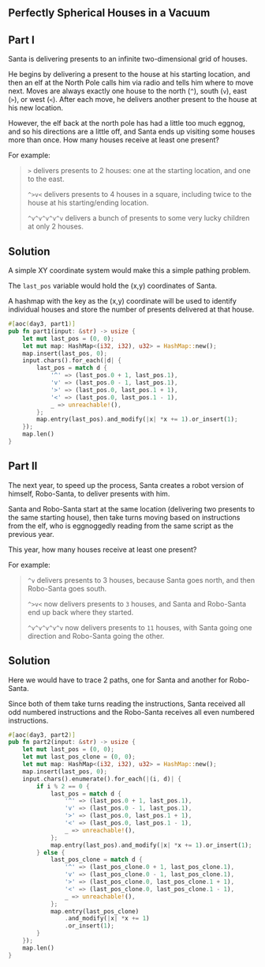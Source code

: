## Perfectly Spherical Houses in a Vacuum

## Part I

Santa is delivering presents to an infinite two-dimensional grid of houses.

He begins by delivering a present to the house at his starting location, and then an elf at the North Pole calls him via radio and tells him where to move next. Moves are always exactly one house to the north (`^`), south (`v`), east (`>`), or west (`<`). After each move, he delivers another present to the house at his new location.

However, the elf back at the north pole has had a little too much eggnog, and so his directions are a little off, and Santa ends up visiting some houses more than once. How many houses receive at least one present?

For example:

> `>` delivers presents to 2 houses: one at the starting location, and one to the east.
>
> `^>v<` delivers presents to 4 houses in a square, including twice to the house at his starting/ending location.
>
> `^v^v^v^v^v` delivers a bunch of presents to some very lucky children at only 2 houses.

## Solution

A simple XY coordinate system would make this a simple pathing problem.

The `last_pos` variable would hold the (x,y) coordinates of Santa.

A hashmap with the key as the (x,y) coordinate will be used to identify individual houses and store the number of presents delivered at that house.

```rust
#[aoc(day3, part1)]
pub fn part1(input: &str) -> usize {
    let mut last_pos = (0, 0);
    let mut map: HashMap<(i32, i32), u32> = HashMap::new();
    map.insert(last_pos, 0);
    input.chars().for_each(|d| {
        last_pos = match d {
            '^' => (last_pos.0 + 1, last_pos.1),
            'v' => (last_pos.0 - 1, last_pos.1),
            '>' => (last_pos.0, last_pos.1 + 1),
            '<' => (last_pos.0, last_pos.1 - 1),
            _ => unreachable!(),
        };
        map.entry(last_pos).and_modify(|x| *x += 1).or_insert(1);
    });
    map.len()
}
```

## Part II

The next year, to speed up the process, Santa creates a robot version of himself, Robo-Santa, to deliver presents with him.

Santa and Robo-Santa start at the same location (delivering two presents to the same starting house), then take turns moving based on instructions from the elf, who is eggnoggedly reading from the same script as the previous year.

This year, how many houses receive at least one present?

For example:

> `^v` delivers presents to 3 houses, because Santa goes north, and then Robo-Santa goes south.
>
> `^>v<` now delivers presents to `3` houses, and Santa and Robo-Santa end up back where they started.
>
> `^v^v^v^v^v` now delivers presents to `11` houses, with Santa going one direction and Robo-Santa going the other.

## Solution

Here we would have to trace 2 paths, one for Santa and another for Robo-Santa.

Since both of them take turns reading the instructions, Santa received all odd numbered instructions and the Robo-Santa receives all even numbered instructions.

```rust
#[aoc(day3, part2)]
pub fn part2(input: &str) -> usize {
    let mut last_pos = (0, 0);
    let mut last_pos_clone = (0, 0);
    let mut map: HashMap<(i32, i32), u32> = HashMap::new();
    map.insert(last_pos, 0);
    input.chars().enumerate().for_each(|(i, d)| {
        if i % 2 == 0 {
            last_pos = match d {
                '^' => (last_pos.0 + 1, last_pos.1),
                'v' => (last_pos.0 - 1, last_pos.1),
                '>' => (last_pos.0, last_pos.1 + 1),
                '<' => (last_pos.0, last_pos.1 - 1),
                _ => unreachable!(),
            };
            map.entry(last_pos).and_modify(|x| *x += 1).or_insert(1);
        } else {
            last_pos_clone = match d {
                '^' => (last_pos_clone.0 + 1, last_pos_clone.1),
                'v' => (last_pos_clone.0 - 1, last_pos_clone.1),
                '>' => (last_pos_clone.0, last_pos_clone.1 + 1),
                '<' => (last_pos_clone.0, last_pos_clone.1 - 1),
                _ => unreachable!(),
            };
            map.entry(last_pos_clone)
                .and_modify(|x| *x += 1)
                .or_insert(1);
        }
    });
    map.len()
}
```

